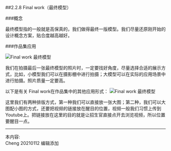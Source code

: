 
##2.2.8 Final work（最终模型）

###概念

最终模型指的一般就是高保真的，我们做得最终一版模型。我们尽量还原刚开始的设计概念方案，贴合度越高越好。


###作品集应用

![ Final work 最终模型](http://kitpic.makebi.net/2021/ard_11.jpg)

我们在拍摄最后一张最终模型的照片时，一定要找好角度，尽量选择合适的展示方式，比如，小模型我们可以在摄影棚中进行拍摄；大模型可以在实际的应用场景中进行拍摄。照片质量一定要高。

以下是有关 Final work在作品集中的其他应用形式：
![ Final work 最终模型](http://kitpic.makebi.net/2021/ard_12.jpg)

这里我们有两种排版方式，第一种我们可以直接放一张大图；第二种，我们可以大图配小图的方式，还要把视频的链接放在醒目的位置，视频一般我们习惯上传到 Youtube上。把链接放在这里的目的就是让招生官直接点开去浏览视频，所以位置要醒目一点。


---
本内容:  
Cheng 20210112 编辑添加
